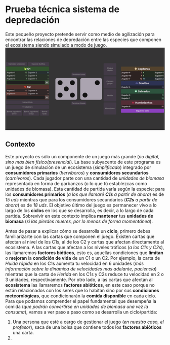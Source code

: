 # Prueba técnica sistema de depredación
Este pequeño proyecto pretende servir como medio de agilización para encontrar las relaciones de depredación entre las especies que
componen el ecosistema siendo simulado a modo de juego.
![In-game screenshot](/imgs/inGameScreenshot.png)

## Contexto
Este proyecto es sólo un componente de un juego más grande (*no digital, sino más bien físico/presencial*). La base subyacente de este programa
es un juego de simulación de un ecosistema (*simplificado*) integrado por **consumidores primarios** (*hervíboros*) y **consumidores secundarios** (*carnívoros*).
Cada jugador parte con una cantidad de *unidades de biomasa* representada en forma de garbanzos (o lo que tú establezcas como unidades de biomasa). Esta
cantidad de partida varía según la especie: para los **consumidores primarios** (*a los que llamaré **C1s** a partir de ahora*) es de *15 uds* mientras que
para los consumidores secundarios (***C2s** a partir de ahora*) es de *18 uds*. El objetivo último del juego es permanecer vivo a lo largo de los **ciclos** en los
que se desarrolla, es decir, a lo largo de cada partida. Sobrevivir en este contexto implica **mantener** tus **unidades de biomasa** (*si las pierdes mueres, por
lo menos de forma momentánea*).

Antes de pasar a explicar cómo se desarrolla un **ciclo**, primero debes familiarizarte con las cartas que componen el juego. Existen cartas que afectan
al nivel de los C1s, al de los C2 y cartas que afectan directamente al ecosistema. A las cartas que afectan a los niveles tróficos (*a los C1s y C2s*),
las llamaremos **factores bióticos**, esto es, aquellas condiciones que **limitan** o **mejoran** la **condición de vida** de un C1 o un C2. Por ejemplo,
la carta de *Huida rápida* en los C1s aumenta tu velocidad en 6 unidades (*más información sobre la dinámica de velocidades más adelante, paciencia*) mientras
que la carta de *Herida* en los C1s y C2s reduce tu velocidad en 2 o 3 unidades, respectivamente. Por otro lado, a las cartas que afectan al **ecosistema** las
llamaremos **factores abióticos**, en este caso porque no están relacionados con los seres que lo habitan sino por sus **condiciones meteorológicas**, que
condicionarán la **comida disponible** en cada ciclo. Para que podamos comprender el papel fundamental que desempeña la comida (*que podrán convertirse en unidades
de biomasa una vez la consuma*), vamos a ver paso a paso como se desarrolla un ciclo/partida:

1. Una persona que esté a cargo de gestionar el juego (*en nuestro caso, el profesor*), saca de una bolsa que contiene todos los **factores abióticos** una carta.
2. 
